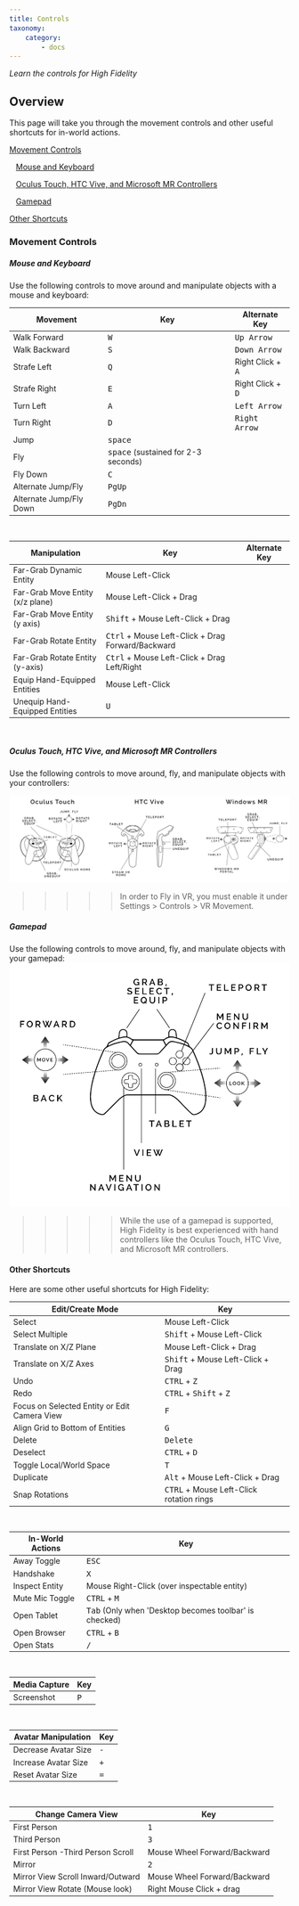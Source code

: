 ```yaml
---
title: Controls
taxonomy:
    category:
        - docs
---
```


*Learn the controls for High Fidelity*

## Overview

This page will take you through the movement controls and other useful shortcuts for in-world actions.

[Movement Controls](#movement-controls)

&nbsp;&nbsp;&nbsp;[Mouse and Keyboard](#mouse-and-keyboard)

&nbsp;&nbsp;&nbsp;[Oculus Touch, HTC Vive, and Microsoft MR Controllers](#oculus-touch-and-htc-controllers)

&nbsp;&nbsp;&nbsp;[Gamepad](#gamepad)

[Other Shortcuts](#other-shortcuts)

### Movement Controls
##### Mouse and Keyboard
Use the following controls to move around and manipulate objects with a mouse and keyboard:

| Movement  | Key | Alternate Key |
| ------------- | ------------- | ------------- |
| Walk Forward | <kbd class="keyboard">W</kbd>  | <kbd class="keyboard">Up Arrow</kbd>  |
| Walk Backward  | <kbd class="keyboard">S</kbd>  | <kbd class="keyboard">Down Arrow</kbd>  |
| Strafe Left | <kbd class="keyboard">Q</kbd>  | Right Click + <kbd class="keyboard">A</kbd>   |
| Strafe Right  | <kbd class="keyboard">E</kbd>  | Right Click + <kbd class="keyboard">D</kbd>   |
| Turn Left | <kbd class="keyboard">A</kbd>  | <kbd class="keyboard">Left Arrow</kbd>   |
| Turn Right | <kbd class="keyboard">D</kbd>  | <kbd class="keyboard">Right Arrow</kbd>   |
| Jump | <kbd class="keyboard">space</kbd> |   |
| Fly | <kbd class="keyboard">space</kbd> (sustained for 2-3 seconds)  |   |
| Fly Down | <kbd class="keyboard">C</kbd> |   |
| Alternate Jump/Fly  | <kbd class="keyboard">PgUp</kbd> |   |
| Alternate Jump/Fly Down | <kbd class="keyboard">PgDn</kbd> |   |
<br>

| Manipulation  | Key | Alternate Key |
| ------------- | ------------- | ------------- |
| Far-Grab Dynamic Entity | Mouse Left-Click  |   |
| Far-Grab Move Entity (x/z plane)  | Mouse Left-Click + Drag  |  |
| Far-Grab Move Entity (y axis) | <kbd class="keyboard">Shift</kbd> + Mouse Left-Click + Drag  |    |
| Far-Grab Rotate Entity   | <kbd class="keyboard">Ctrl</kbd> + Mouse Left-Click + Drag Forward/Backward |   |
| Far-Grab Rotate Entity (y-axis) | <kbd class="keyboard">Ctrl</kbd> + Mouse Left-Click + Drag Left/Right  |   |
| Equip Hand-Equipped Entities | Mouse Left-Click  |    |
| Unequip Hand-Equipped Entities | <kbd class="keyboard">U</kbd> |   |
<br>

##### Oculus Touch, HTC Vive, and Microsoft MR Controllers

Use the following controls to move around, fly, and manipulate objects with your controllers:

![](controls-VR.png)

>>>>>In order to Fly in VR, you must enable it under Settings > Controls > VR Movement.

##### Gamepad

Use the following controls to move around, fly, and manipulate objects with your gamepad:
![](controls-gamepad.png)
>>>>>While the use of a gamepad is supported, High Fidelity is best experienced with hand controllers like the Oculus Touch, HTC Vive, and Microsoft MR controllers.

#### Other Shortcuts
Here are some other useful shortcuts for High Fidelity:

| Edit/Create Mode | Key |
| ------------- | ------------- |
| Select | Mouse Left-Click  |
| Select Multiple  | <kbd class="keyboard">Shift</kbd> + Mouse Left-Click  |
| Translate on X/Z Plane | Mouse Left-Click + Drag |
| Translate on X/Z Axes | <kbd class="keyboard">Shift</kbd> + Mouse Left-Click + Drag |
| Undo | <kbd class="keyboard">CTRL</kbd> + <kbd class="keyboard">Z</kbd> |
| Redo | <kbd class="keyboard">CTRL</kbd> + <kbd class="keyboard">Shift</kbd> + <kbd class="keyboard">Z</kbd>  |
| Focus on Selected Entity or Edit Camera View | <kbd class="keyboard">F</kbd> |
| Align Grid to Bottom of Entities | <kbd class="keyboard">G</kbd> |
| Delete | <kbd class="keyboard">Delete</kbd> |
| Deselect | <kbd class="keyboard">CTRL</kbd> + <kbd class="keyboard">D</kbd> |
| Toggle Local/World Space | <kbd class="keyboard">T</kbd> |
| Duplicate | <kbd class="keyboard">Alt</kbd> + Mouse Left-Click + Drag |
| Snap Rotations | <kbd class="keyboard">CTRL</kbd> + Mouse Left-Click rotation rings |

<br>

| In-World Actions  | Key |
| ------------- | ------------- |
| Away Toggle | <kbd class="keyboard">ESC</kbd>  |
| Handshake  | <kbd class="keyboard">X</kbd>  |
| Inspect Entity | Mouse Right-Click (over inspectable entity)  |
| Mute Mic Toggle | <kbd class="keyboard">CTRL</kbd> + <kbd class="keyboard">M</kbd> |
| Open Tablet | <kbd class="keyboard">Tab</kbd> (Only when 'Desktop becomes toolbar' is checked) |
| Open Browser | <kbd class="keyboard">CTRL</kbd> + <kbd class="keyboard">B</kbd>  |
| Open Stats | <kbd class="keyboard">/</kbd> |

<br>


| Media Capture  | Key |
| ------------- | ------------- |
| Screenshot | <kbd class="keyboard">P</kbd>  |

<br>


| Avatar Manipulation | Key |
| ------------- | ------------- |
| Decrease Avatar Size | <kbd class="keyboard">-</kbd>  |
| Increase Avatar Size  | <kbd class="keyboard">+</kbd>  |
| Reset Avatar Size  | <kbd class="keyboard">=</kbd>  |

<br>


| Change Camera View  | Key |
| ------------- | ------------- |
| First Person | <kbd class="keyboard">1</kbd>  |
| Third Person  | <kbd class="keyboard">3</kbd>  |
| First Person -Third Person Scroll | 	Mouse Wheel Forward/Backward  |
| Mirror | <kbd class="keyboard">2</kbd> |
| Mirror View Scroll Inward/Outward | 	Mouse Wheel Forward/Backward |
| Mirror View Rotate (Mouse look) | Right Mouse Click + drag  |
